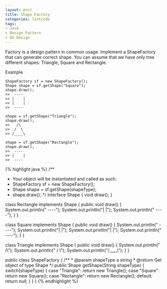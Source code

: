 ```yaml
---
layout: post
title: Shape Factory
categories: lintcode
tags:
- Java
- Design Pattern
- OO Design
---
```


Factory is a design pattern in common usage. Implement a ShapeFactory that can generate correct shape. You can assume that we have only tree different shapes: Triangle, Square and Rectangle.

Example

```
ShapeFactory sf = new ShapeFactory();
Shape shape = sf.getShape("Square");
shape.draw();
>>  ----
>> |    |
>> |    |
>>  ----

shape = sf.getShape("Triangle");
shape.draw();
>>   /\
>>  /  \
>> /____\

shape = sf.getShape("Rectangle");
shape.draw();
>>  ----
>> |    |
>>  ----
```

{% highlight java %}
/**
 * Your object will be instantiated and called as such:
 * ShapeFactory sf = new ShapeFactory();
 * Shape shape = sf.getShape(shapeType);
 * shape.draw();
 */
interface Shape {
    void draw();
}

class Rectangle implements Shape {
    public void draw() {
        System.out.println(" ----");
        System.out.println("|    |");
        System.out.println(" ----");
    }
}

class Square implements Shape {
    public void draw() {
        System.out.println(" ----");
        System.out.println("|    |");
        System.out.println("|    |");
        System.out.println(" ----");
    }
}

class Triangle implements Shape {
    public void draw() {
        System.out.println("  /\\");
        System.out.println(" /  \\");
        System.out.println("/____\\");
    }
}

public class ShapeFactory {
    /**
     * @param shapeType a string
     * @return Get object of type Shape
     */
    public Shape getShape(String shapeType) {
        switch(shapeType) {
            case "Triangle":
                return new Triangle();
            case "Square":
                return new Square();
            case "Rectangle":
                return new Rectangle();
            default:
                return null;
        }
    }
}
{% endhighlight %}